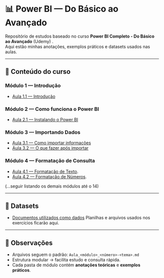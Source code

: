 # 📊 Power BI — Do Básico ao Avançado

Repositório de estudos baseado no curso **Power BI Completo - Do Básico ao Avançado** (Udemy) .  
Aqui estão minhas anotações, exemplos práticos e datasets usados nas aulas.

---

## 📂 Conteúdo do curso

### Módulo 1 — Introdução
- [Aula 1.1 — Introdução](modulo01-Introducao/Aula_1_1-Introducao.md)

### Módulo 2 — Como funciona o Power BI
- [Aula 2.1 — Instalando o Power BI](modulo02-ComoFuncionaPowerBI/Aula_2_1-InstalandoPowerBI.md)

### Módulo 3 — Importando Dados
- [Aula 3.1 — Como importar informações](modulo03-ImportandoDados/Aula_3_1-ComoImportarInformacoes.md)
- [Aula 3.2 — O que fazer após importar](modulo03-ImportandoDados/Aula_3_2-OqueFazerAposImportarDados.md)

### Módulo 4 — Formatação de Consulta
- [Aula 4.1 — Formatação de Texto](modulo04-FormatacaoConsulta/Aula_4_1-FormatacaoTexto.md).
- [Aula 4.2 — Formatação de Números](Aula_4_2-FormatacaoNumeros.md).

(...seguir listando os demais módulos até o 14)

---

## 📂 Datasets
- [Documentos utilizados como dados](datasets)
Planilhas e arquivos usados nos exercícios ficarão aqui.

---

## 📌 Observações
- Arquivos seguem o padrão: `Aula_<módulo>_<número>-<tema>.md`
- Estrutura modular → facilita estudo e consulta rápida.
- Cada pasta de módulo contém **anotações teóricas** e **exemplos práticos**.
